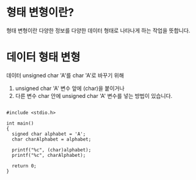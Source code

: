 # 형태 변형이란?

형태 변형이란 다양한 정보를 다양한 데이터 형태로 나타나게 하는 작업을 뜻합니다.

# 데이터 형태 변형

데이터 unsigned char 'A'를 char 'A'로 바꾸기 위해

1. unsigned char 'A' 변수 앞에 (char)을 붙이거나
2. 다른 변수 char 안에 unsigned char 'A' 변수를 넣는 방법이 있습니다.

<pre>
<code>
#include &lt;stdio.h>

int main()
{
  signed char alphabet = 'A';
  char charAlphabet = alphabet;

  printf("%c", (char)alphabet);
  printf("%c", charAlphabet);

  return 0;
}
</code>
</pre>
